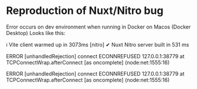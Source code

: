 # Reproduction of Nuxt/Nitro bug

Error occurs on dev environment when running in Docker on Macos (Docker Desktop)
Looks like this:

ℹ Vite client warmed up in 3073ms
[nitro] ✔ Nuxt Nitro server built in 531 ms

ERROR  [unhandledRejection] connect ECONNREFUSED 127.0.0.1:38779
at TCPConnectWrap.afterConnect [as oncomplete] (node:net:1555:16)

ERROR  [unhandledRejection] connect ECONNREFUSED 127.0.0.1:38779
at TCPConnectWrap.afterConnect [as oncomplete] (node:net:1555:16)